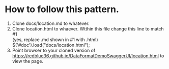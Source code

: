 # How to follow this pattern.

1. Clone docs/location.md to whatever.
1. Clone location.html to whaever.  Wtthin this file change this line to match #1<br>
  (yes, replace .md shown in #1 with .html)<br>
  $('#doc').load("docs/location.html");<br>
1. Point browser to your cloned version of https://redblue36.github.io/DataFormatDemoSwaggerUI/location.html to view the page.
